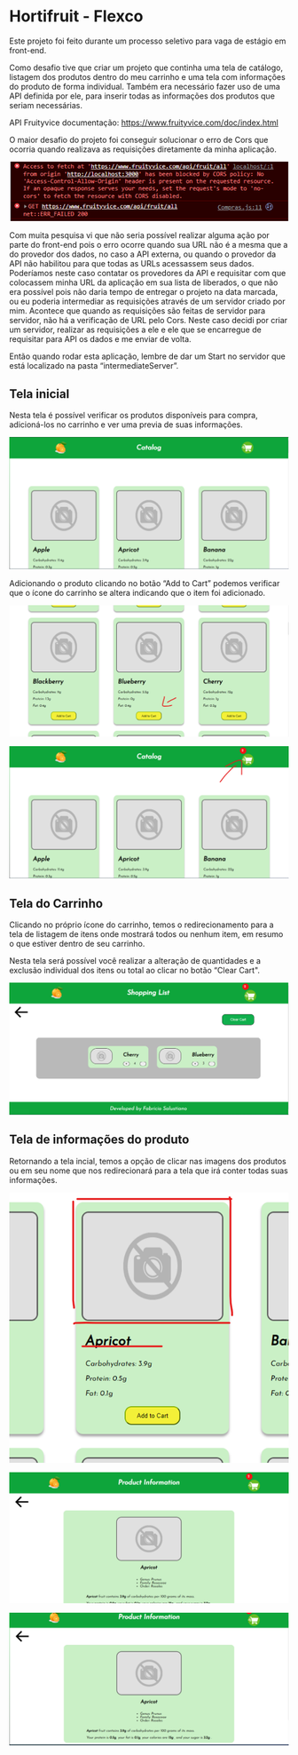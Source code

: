 # Hortifruit - Flexco

Este projeto foi feito durante um processo seletivo para vaga de estágio em front-end.

 

Como desafio tive que criar um projeto que continha uma tela de catálogo, listagem dos produtos dentro do meu carrinho e uma tela com informações do produto de forma individual. Também era necessário fazer uso de uma API definida por ele, para inserir todas as informações dos produtos que seriam necessárias.

API Fruityvice documentação: <https://www.fruityvice.com/doc/index.html>

 

O maior desafio do projeto foi conseguir solucionar o erro de Cors que ocorria quando realizava as requisições diretamente da minha aplicação.

 

![alt text](./imgReadme/corsErro.png)

 

Com muita pesquisa vi que não seria possível realizar alguma ação por parte do front-end pois o erro ocorre quando sua URL não é a mesma que a do provedor dos dados, no caso a API externa, ou quando o provedor da API não habilitou para que todas as URLs acessassem seus dados. Poderíamos neste caso contatar os provedores da API e requisitar com que colocassem minha URL da aplicação em sua lista de liberados, o que não era possível pois não daria tempo de entregar o projeto na data marcada, ou eu poderia intermediar as requisições através de um servidor criado por mim. Acontece que quando as requisições são feitas de servidor para servidor, não há a verificação de URL pelo Cors. Neste caso decidi por criar um servidor, realizar as requisições a ele e ele que se encarregue de requisitar para API os dados e me enviar de volta.

Então quando rodar esta aplicação, lembre de dar um Start no servidor que está localizado na pasta “intermediateServer”.

 

##  Tela inicial

Nesta tela é possível verificar os produtos disponíveis para compra, adicioná-los no carrinho e ver uma previa de suas informações.

 

![alt text](imgReadme/telaInicial.png)

 

Adicionando o produto clicando no botão “Add to Cart” podemos verificar que o ícone do carrinho se altera indicando que o item foi adicionado.



![alt text](imgReadme/adicionandoCarrinho.png)

 

![alt text](imgReadme/itemAdicionado.png)



##  Tela do Carrinho

Clicando no próprio ícone do carrinho, temos o redirecionamento para a tela de listagem de itens onde mostrará todos ou nenhum item, em resumo o que estiver dentro de seu carrinho.

Nesta tela será possível você realizar a alteração de quantidades e a exclusão individual dos itens ou total ao clicar no botão “Clear Cart".

 

![alt text](imgReadme/telaCarrinho.png)

 

##  Tela de informações do produto

 

Retornando a tela incial, temos a opção de clicar nas imagens dos produtos ou em seu nome que nos redirecionará para a tela que irá conter todas suas informações.

 

![alt text](imgReadme/clickLinkProdutosInfo.png)

 

![alt text](imgReadme/InformacoesProduto1.png)




![alt text](imgReadme/informacoesProduto2.png)

